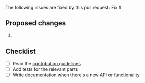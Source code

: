 The following issues are fixed by this pull request:
Fix #

## Proposed changes

1.

## Checklist

- [ ] Read the [contribution guidelines](../CONTRIBUTING.rst)
- [ ] Add tests for the relevant parts
- [ ] Write documentation when there's a new API or functionality
